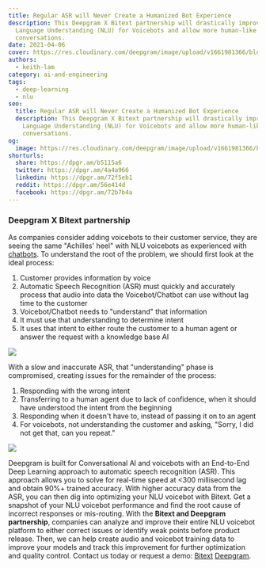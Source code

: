 ```yaml
---
title: Regular ASR will Never Create a Humanized Bot Experience
description: This Deepgram X Bitext partnership will drastically improve Natural
  Language Understanding (NLU) for Voicebots and allow more human-like
  conversations.
date: 2021-04-06
cover: https://res.cloudinary.com/deepgram/image/upload/v1661981366/blog/natural-language-understanding-nlu-for-audio-requires-a-highly-accurate-and-fast-speech-to-text-foundation/regular-asr-never-create-humanized-bot%402x.jpg
authors:
  - keith-lam
category: ai-and-engineering
tags:
  - deep-learning
  - nlu
seo:
  title: Regular ASR will Never Create a Humanized Bot Experience
  description: This Deepgram X Bitext partnership will drastically improve Natural
    Language Understanding (NLU) for Voicebots and allow more human-like
    conversations.
og:
  image: https://res.cloudinary.com/deepgram/image/upload/v1661981366/blog/natural-language-understanding-nlu-for-audio-requires-a-highly-accurate-and-fast-speech-to-text-foundation/regular-asr-never-create-humanized-bot%402x.jpg
shorturls:
  share: https://dpgr.am/b5115a6
  twitter: https://dpgr.am/4a4a966
  linkedin: https://dpgr.am/72f5eb1
  reddit: https://dpgr.am/56e414d
  facebook: https://dpgr.am/72b7b4a
---
```

### **Deepgram X Bitext partnership**

As companies consider adding voicebots to their customer service, they are seeing the same "Achilles' heel" with NLU voicebots as experienced with [chatbots](https://blog.bitext.com/nlu-chatbot-evaluation-3-common-errors-and-5-key-steps).  To understand the root of the problem, we should first look at the ideal process:

1. Customer provides information by voice
2. Automatic Speech Recognition (ASR) must quickly and accurately process that audio into data the Voicebot/Chatbot can use without lag time to the customer
3. Voicebot/Chatbot needs to "understand" that information
4. It must use that understanding to determine intent
5. It uses that intent to either route the customer to a human agent or answer the request with a knowledge base AI



  ![](https://res.cloudinary.com/deepgram/image/upload/v1661976840/blog/natural-language-understanding-nlu-for-audio-requires-a-highly-accurate-and-fast-speech-to-text-foundation/ideal-chatbot-process%402x.png)   

With a slow and inaccurate ASR, that "understanding" phase is compromised, creating issues for the remainder of the process:

1. Responding with the wrong intent
2. Transferring to a human agent due to lack of confidence, when it should have understood the intent from the beginning
3. Responding when it doesn't have to, instead of passing it on to an agent
4. For voicebots, not understanding the customer and asking, "Sorry, I did not get that, can you repeat."

  ![](https://res.cloudinary.com/deepgram/image/upload/v1661976841/blog/natural-language-understanding-nlu-for-audio-requires-a-highly-accurate-and-fast-speech-to-text-foundation/slow-inaccurate-chatbot-process%402x.png)   

Deepgram is built for Conversational Al and voicebots with an End-to-End Deep Learning approach to automatic speech recognition (ASR). This approach allows you to solve for real-time speed at &lt;300 millisecond lag and obtain 90%+ trained accuracy. With higher accuracy data from the ASR, you can then dig into optimizing your NLU voicebot with Bitext. Get a snapshot of your NLU voicebot performance and find the root cause of incorrect responses or mis-routing. With the **Bitext and Deepgram partnership**, companies can analyze and improve their entire NLU voicebot platform to either correct issues or identify weak points before product release. Then, we can help create audio and voicebot training data to improve your models and track this improvement for further optimization and quality control. Contact us today or request a demo: [Bitext](https://info.bitext.com/request-a-demo-bitext) [Deepgram](https://www.deepgram.com/contact-us).